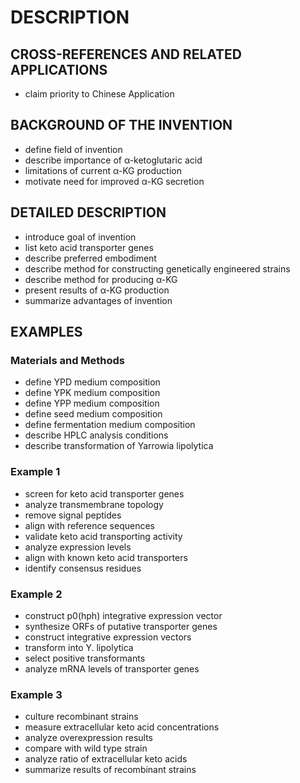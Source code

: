 # DESCRIPTION

## CROSS-REFERENCES AND RELATED APPLICATIONS

- claim priority to Chinese Application

## BACKGROUND OF THE INVENTION

- define field of invention
- describe importance of α-ketoglutaric acid
- limitations of current α-KG production
- motivate need for improved α-KG secretion

## DETAILED DESCRIPTION

- introduce goal of invention
- list keto acid transporter genes
- describe preferred embodiment
- describe method for constructing genetically engineered strains
- describe method for producing α-KG
- present results of α-KG production
- summarize advantages of invention

## EXAMPLES

### Materials and Methods

- define YPD medium composition
- define YPK medium composition
- define YPP medium composition
- define seed medium composition
- define fermentation medium composition
- describe HPLC analysis conditions
- describe transformation of Yarrowia lipolytica

### Example 1

- screen for keto acid transporter genes
- analyze transmembrane topology
- remove signal peptides
- align with reference sequences
- validate keto acid transporting activity
- analyze expression levels
- align with known keto acid transporters
- identify consensus residues

### Example 2

- construct p0(hph) integrative expression vector
- synthesize ORFs of putative transporter genes
- construct integrative expression vectors
- transform into Y. lipolytica
- select positive transformants
- analyze mRNA levels of transporter genes

### Example 3

- culture recombinant strains
- measure extracellular keto acid concentrations
- analyze overexpression results
- compare with wild type strain
- analyze ratio of extracellular keto acids
- summarize results of recombinant strains

